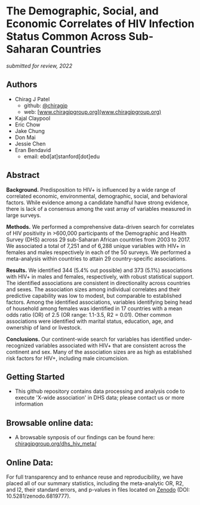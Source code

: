 # The Demographic, Social, and Economic Correlates of HIV Infection Status Common Across Sub-Saharan Countries

*submitted for review, 2022*

## Authors 
- Chirag J Patel
    + github: [\@chiragjp](http://github.com/chiragjp)
    + web: [www.chiragjpgroup.org](www.chiragjpgroup.org)
- Kajal Claypool
- Eric Chow
- Jake Chung
- Don Mai
- Jessie Chen
- Eran Bendavid
    + email: ebd[at]stanford[dot]edu

## Abstract

**Background.** Predisposition to HIV+ is influenced by a wide range of correlated economic, environmental, demographic, social, and behavioral factors. While evidence among a candidate handful have strong evidence, there is lack of a consensus among the vast array of variables measured in large surveys.

**Methods.** We performed a comprehensive data-driven search for correlates of HIV positivity in >600,000 participants of the Demographic and Health Survey (DHS) across 29 sub-Saharan African countries from 2003 to 2017. We associated a total of 7,251 and of 6,288 unique variables with HIV+ in females and males respectively in each of the 50 surveys. We performed a meta-analysis within countries to attain 29 country-specific associations. 

**Results.** We identified 344 (5.4% out possible) and 373 (5.1%) associations with HIV+ in males and females, respectively, with robust statistical support. The identified associations are consistent in directionality across countries and sexes. The association sizes among individual correlates and their predictive capability was low to modest, but comparable to established factors. Among the identified associations, variables identifying being head of household among females was identified in 17 countries with a mean odds ratio (OR) of 2.5 (OR range: 1.1-3.5, R2 = 0.01). Other common associations were identified with marital status, education, age, and ownership of land or livestock.

**Conclusions.** Our continent-wide search for variables has identified under-recognized variables associated with HIV+ that are consistent across the continent and sex. Many of the association sizes are as high as established risk factors for HIV+, including male circumcision. 



## Getting Started
- This github repository contains data processing and analysis code to execute 'X-wide association' in DHS data; please contact us or more information

## Browsable online data:
- A browsable synposis of our findings can be found here: <a href='https://www.chiragjpgroup.org/dhs_hiv_meta/'>chiragjpgroup.org/dhs_hiv_meta/</a> 

## Online Data:
For full transparency and to enhance reuse and reproducibility, we have placed all of our summary statistics, including the meta-analytic OR, R2, and I2, their standard errors, and p-values in files located on <a href="http://dx.doi.org/10.5281/zenodo.6819777">Zenodo</a> (DOI: 10.5281/zenodo.6819777).



